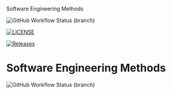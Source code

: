 Software Engineering Methods

![GitHub Workflow Status (branch)](https://img.shields.io/github/actions/workflow/status/MFB-Napier/HR-Employee-Advisor/main.yml?branch=master)

[![LICENSE](https://img.shields.io/github/license/<github-username>/sem.svg?style=flat-square)](https://github.com/MFB-Napier/HR-Employee-Advisor/blob/master/LICENSE)

[![Releases](https://img.shields.io/github/release/<github-username>/sem/all.svg?style=flat-square)](https://github.com/MFB-Napier/HR-Employee-Advisor/releases)

# Software Engineering Methods
![GitHub Workflow Status (branch)](https://img.shields.io/github/actions/workflow/status/MFB-Napier/HR-Employee-Advisor/main.yml?branch=develop)